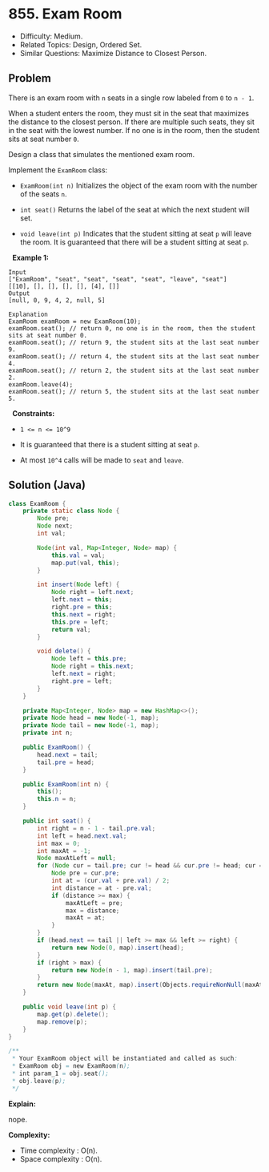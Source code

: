 # 855. Exam Room

- Difficulty: Medium.
- Related Topics: Design, Ordered Set.
- Similar Questions: Maximize Distance to Closest Person.

## Problem

There is an exam room with ```n``` seats in a single row labeled from ```0``` to ```n - 1```.

When a student enters the room, they must sit in the seat that maximizes the distance to the closest person. If there are multiple such seats, they sit in the seat with the lowest number. If no one is in the room, then the student sits at seat number ```0```.

Design a class that simulates the mentioned exam room.

Implement the ```ExamRoom``` class:


	
- ```ExamRoom(int n)``` Initializes the object of the exam room with the number of the seats ```n```.
	
- ```int seat()``` Returns the label of the seat at which the next student will set.
	
- ```void leave(int p)``` Indicates that the student sitting at seat ```p``` will leave the room. It is guaranteed that there will be a student sitting at seat ```p```.


 
**Example 1:**

```
Input
["ExamRoom", "seat", "seat", "seat", "seat", "leave", "seat"]
[[10], [], [], [], [], [4], []]
Output
[null, 0, 9, 4, 2, null, 5]

Explanation
ExamRoom examRoom = new ExamRoom(10);
examRoom.seat(); // return 0, no one is in the room, then the student sits at seat number 0.
examRoom.seat(); // return 9, the student sits at the last seat number 9.
examRoom.seat(); // return 4, the student sits at the last seat number 4.
examRoom.seat(); // return 2, the student sits at the last seat number 2.
examRoom.leave(4);
examRoom.seat(); // return 5, the student sits at the last seat number 5.

```

 
**Constraints:**


	
- ```1 <= n <= 10^9```
	
- It is guaranteed that there is a student sitting at seat ```p```.
	
- At most ```10^4``` calls will be made to ```seat``` and ```leave```.



## Solution (Java)

```java
class ExamRoom {
    private static class Node {
        Node pre;
        Node next;
        int val;

        Node(int val, Map<Integer, Node> map) {
            this.val = val;
            map.put(val, this);
        }

        int insert(Node left) {
            Node right = left.next;
            left.next = this;
            right.pre = this;
            this.next = right;
            this.pre = left;
            return val;
        }

        void delete() {
            Node left = this.pre;
            Node right = this.next;
            left.next = right;
            right.pre = left;
        }
    }

    private Map<Integer, Node> map = new HashMap<>();
    private Node head = new Node(-1, map);
    private Node tail = new Node(-1, map);
    private int n;

    public ExamRoom() {
        head.next = tail;
        tail.pre = head;
    }

    public ExamRoom(int n) {
        this();
        this.n = n;
    }

    public int seat() {
        int right = n - 1 - tail.pre.val;
        int left = head.next.val;
        int max = 0;
        int maxAt = -1;
        Node maxAtLeft = null;
        for (Node cur = tail.pre; cur != head && cur.pre != head; cur = cur.pre) {
            Node pre = cur.pre;
            int at = (cur.val + pre.val) / 2;
            int distance = at - pre.val;
            if (distance >= max) {
                maxAtLeft = pre;
                max = distance;
                maxAt = at;
            }
        }
        if (head.next == tail || left >= max && left >= right) {
            return new Node(0, map).insert(head);
        }
        if (right > max) {
            return new Node(n - 1, map).insert(tail.pre);
        }
        return new Node(maxAt, map).insert(Objects.requireNonNull(maxAtLeft));
    }

    public void leave(int p) {
        map.get(p).delete();
        map.remove(p);
    }
}

/**
 * Your ExamRoom object will be instantiated and called as such:
 * ExamRoom obj = new ExamRoom(n);
 * int param_1 = obj.seat();
 * obj.leave(p);
 */
```

**Explain:**

nope.

**Complexity:**

* Time complexity : O(n).
* Space complexity : O(n).
